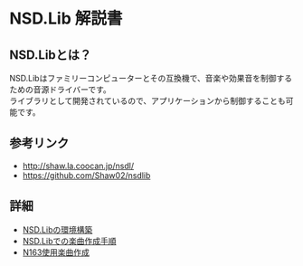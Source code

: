 # NSD.Lib 解説書


## NSD.Libとは？
NSD.Libはファミリーコンピューターとその互換機で、音楽や効果音を制御するための音源ドライバーです。  
ライブラリとして開発されているので、アプリケーションから制御することも可能です。

## 参考リンク
- http://shaw.la.coocan.jp/nsdl/
- https://github.com/Shaw02/nsdlib

## 詳細

- [NSD.Libの環境構築](環境構築.md)
- [NSD.Libでの楽曲作成手順](楽曲作成.md)
- [N163使用楽曲作成](N163.md)